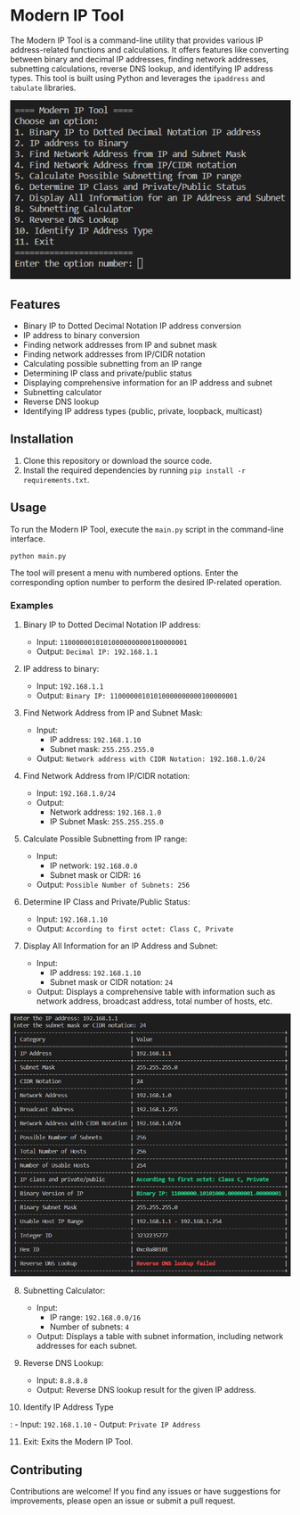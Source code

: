 # Modern IP Tool

The Modern IP Tool is a command-line utility that provides various IP address-related functions and calculations. It offers features like converting between binary and decimal IP addresses, finding network addresses, subnetting calculations, reverse DNS lookup, and identifying IP address types. This tool is built using Python and leverages the `ipaddress` and `tabulate` libraries.

![Features](https://github.com/saeed205/Modern-IP-Tool/blob/main/01.png)

## Features

- Binary IP to Dotted Decimal Notation IP address conversion
- IP address to binary conversion
- Finding network addresses from IP and subnet mask
- Finding network addresses from IP/CIDR notation
- Calculating possible subnetting from an IP range
- Determining IP class and private/public status
- Displaying comprehensive information for an IP address and subnet
- Subnetting calculator
- Reverse DNS lookup
- Identifying IP address types (public, private, loopback, multicast)

## Installation

1. Clone this repository or download the source code.
2. Install the required dependencies by running `pip install -r requirements.txt`.

## Usage

To run the Modern IP Tool, execute the `main.py` script in the command-line interface.

```shell
python main.py
```

The tool will present a menu with numbered options. Enter the corresponding option number to perform the desired IP-related operation.

### Examples

1. Binary IP to Dotted Decimal Notation IP address:
   - Input: `11000000101010000000000100000001`
   - Output: `Decimal IP: 192.168.1.1`

2. IP address to binary:
   - Input: `192.168.1.1`
   - Output: `Binary IP: 11000000101010000000000100000001`

3. Find Network Address from IP and Subnet Mask:
   - Input:
     - IP address: `192.168.1.10`
     - Subnet mask: `255.255.255.0`
   - Output: `Network address with CIDR Notation: 192.168.1.0/24`

4. Find Network Address from IP/CIDR notation:
   - Input: `192.168.1.0/24`
   - Output:
     - Network address: `192.168.1.0`
     - IP Subnet Mask: `255.255.255.0`

5. Calculate Possible Subnetting from IP range:
   - Input:
     - IP network: `192.168.0.0`
     - Subnet mask or CIDR: `16`
   - Output: `Possible Number of Subnets: 256`

6. Determine IP Class and Private/Public Status:
   - Input: `192.168.1.10`
   - Output: `According to first octet: Class C, Private`

7. Display All Information for an IP Address and Subnet:
   - Input:
     - IP address: `192.168.1.10`
     - Subnet mask or CIDR notation: `24`
   - Output: Displays a comprehensive table with information such as network address, broadcast address, total number of hosts, etc.
   
![Display All](https://github.com/saeed205/Modern-IP-Tool/blob/main/02.png)


8. Subnetting Calculator:
   - Input:
     - IP range: `192.168.0.0/16`
     - Number of subnets: `4`
   - Output: Displays a table with subnet information, including network addresses for each subnet.

9. Reverse DNS Lookup:
   - Input: `8.8.8.8`
   - Output: Reverse DNS lookup result for the given IP address.

10. Identify IP Address Type

:
    - Input: `192.168.1.10`
    - Output: `Private IP Address`

11. Exit: Exits the Modern IP Tool.

## Contributing

Contributions are welcome! If you find any issues or have suggestions for improvements, please open an issue or submit a pull request.
